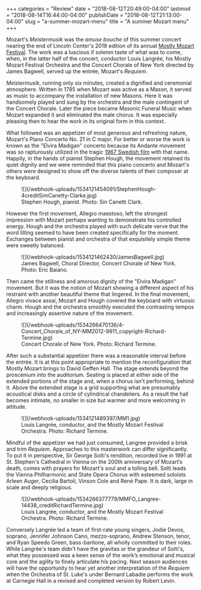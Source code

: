 +++
categories = "Review"
date = "2018-08-12T20:49:00-04:00"
lastmod = "2018-08-14T16:44:00-04:00"
publishDate = "2018-08-12T21:13:00-04:00"
slug = "a-summer-mozart-menu"
title = "A summer Mozart menu"
+++

Mozart's *Meistermusik* was the *amuse bouche* of this summer concert nearing
the end of Lincoln Center's 2018 edition of its annual [Mostly Mozart Festival](http://www.lincolncenter.org/mostly-mozart-festival). The work was a luscious if solemn taste of what was to come, when, in the latter half of the concert, conductor Louis Langrée, his Mostly Mozart Festival Orchestra and the Concert Chorale of New York directed by James Bagwell, served up the entrée, Mozart's *Requiem*.

*Meistermusik*, running only six minutes, created a dignified and ceremonial atmosphere. Written in 1785 when Mozart was active as a Mason, it served as music to accompany the installation of new Masons. Here it was handsomely played and sung by the orchestra and the male contingent of the Concert Chorale. Later the piece became Masonic Funeral Music when Mozart expanded it and eliminated the male chorus. It was especially pleasing then to hear the work in its original form in this context.

What followed was an appetizer of most generous and refreshing nature, Mozart's Piano Concerto No. 21 in C major. For better or worse the work is known as the "Elvira Madigan" concerto because its Andante movement was so rapturously utilized in the tragic [1967 Swedish film](https://en.wikipedia.org/wiki/Elvira_Madigan_(1967_film)) with that name. Happily, in the hands of pianist Stephen Hough, the movement retained its quiet dignity and we were reminded that this piano concerto and Mozart's others were designed to show off the diverse talents of their composer at the keyboard.

<figure data-type="image">
![](/webhook-uploads/1534121454091/StephenHough-4creditSimCanetty-Clarke.jpg)
<figcaption>Stephen Hough, pianist. Photo: Sin Canetti Clark.</figcaption>
</figure>

However the first movement, Allegro maestoso, left the strongest impression with Mozart perhaps wanting to demonstrate his controlled energy. Hough and the orchestra played with such delicate verve that the word lilting seemed to have been created specifically for the moment. Exchanges between pianist and orchestra of that exquisitely simple theme were sweetly balanced.

<figure data-type="image">
![](/webhook-uploads/1534121462430/JamesBagwell.jpg)
<figcaption>James Bagwell, Choral Director, Concert Chorale of New York. Photo: Eric Baiano.</figcaption>
</figure>

Then came the stillness and amorous dignity of the "Elvira Madigan" movement. But it was the notion of Mozart showing a different aspect of his restraint with another beautiful theme that lingered. In the final movement, Allegro vivace assai, Mozart and Hough covered the keyboard with virtuosic charm. Hough and the orchestra smoothly executed the contrasting tempos and increasingly assertive nature of the movement.

<figure data-type="image">
![](/webhook-uploads/1534266470136/4-Concert_Chorale_of_NY-MM2012-9911_copyright-Richard-Termine.jpg)
<figcaption>Concert Chorale of New York. Photo: Richard Termine.</figcaption>
</figure>

After such a substantial appetizer there was a reasonable interval before the entrée. It is at this point appropriate to mention the reconfiguration that Mostly Mozart brings to David Geffen Hall. The stage extends beyond the proscenium into the auditorium. Seating is placed at either side of the extended portions of the stage and, when a chorus isn't performing, behind it. Above the extended stage is a grid supporting what are presumably acoustical disks and a circle of cylindrical chandeliers. As a result the hall becomes intimate, no smaller in size but warmer and more welcoming in attitude.

<figure data-type="image">
![](/webhook-uploads/1534121489397/MM1.jpg)
<figcaption>Louis Langrée, conductor, and the Mostly Mozart Festival Orchestra. Photo: Richard Termine.</figcaption>
</figure>

Mindful of the appetizer we had just consumed, Langree provided a brisk and trim *Requiem*. Approaches to this masterwork can differ significantly. To put it in perspective, Sir George Solti's rendition, recorded live in 1991 at St. Stephen's Cathedral in Vienna on the 200th anniversary of Mozart’s death, comes with prayers for Mozart's soul and a tolling bell. Solti leads the Vienna Philharmonic and State Opera Chorus with esteemed soloists Arleen Auger, Cecilia Bartoli, Vinson Cole and René Pape. It is dark, large in scale and deeply religious.

<figure data-type="image">
![](/webhook-uploads/1534266377779/MMFO_Langree-14438_creditRichardTermine.jpg)
<figcaption>Louis Langrée, conductor, and the Mostly Mozart Festival Orchestra. Photo: Richard Termine.</figcaption>
</figure>

Conversely Langrée led a team of first-rate young singers, Jodie Devos, soprano, Jennifer Johnson Cano, mezzo-soprano, Andrew Stenson, tenor, and Ryan Speedo Green, bass-baritone, all wholly committed to their roles. While Langrée's team didn't have the gravitas or the grandeur of Solti's, what they possessed was a keen sense of the work’s emotional and musical core and the agility to finely articulate his pacing. Next season audiences will have the opportunity to hear yet another interpretation of the *Requiem* when the Orchestra of St. Luke's under Bernard Labadie performs the work at Carnegie Hall in a revised and completed version by Robert Levin.


